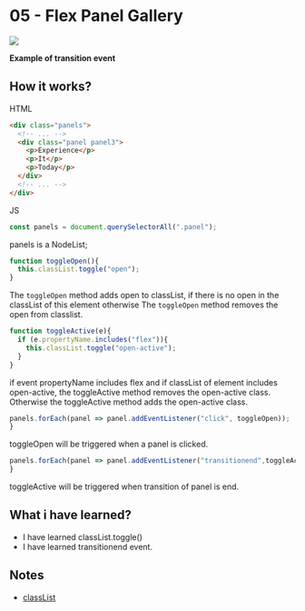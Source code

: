 # 05 - Flex Panel Gallery

![](https://github.com/erhanersoz/JavaScript30/blob/master/Screenshots/demo_05.gif?raw=true)

**Example of transition event**

## How it works?

HTML

```html
<div class="panels">
  <!-- ... -->
  <div class="panel panel3">
    <p>Experience</p>
    <p>It</p>
    <p>Today</p>
  </div>
  <!-- ... -->
</div>
```

JS

```js
const panels = document.querySelectorAll(".panel");
```
panels is a NodeList;

```js
function toggleOpen(){
  this.classList.toggle("open");
}
```
The `toggleOpen` method adds open to classList, if there is no open in the classList of this element otherwise The `toggleOpen` method removes the open from classlist.

```js
function toggleActive(e){
  if (e.propertyName.includes("flex")){
    this.classList.toggle("open-active");
  }
}
```
if event propertyName includes flex and if classList of element includes open-active,  the toggleActive method removes the open-active class. Otherwise the toggleActive method adds the open-active class.

```js
panels.forEach(panel => panel.addEventListener("click", toggleOpen));
}
```
toggleOpen will be triggered when a panel is clicked. 

```js
panels.forEach(panel => panel.addEventListener("transitionend",toggleActive));
}
```
toggleActive will be triggered when transition of panel is end. 

## What i have learned?

- I have learned classList.toggle()
- I have learned transitionend event.

## Notes

- [classList](https://developer.mozilla.org/en-US/docs/Web/API/Element/classList)
